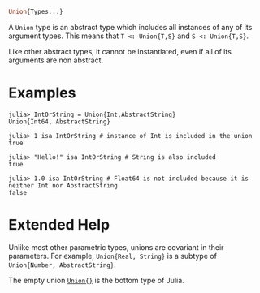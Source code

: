 ```julia
Union{Types...}
```

A `Union` type is an abstract type which includes all instances of any of its argument types. This means that `T <: Union{T,S}` and `S <: Union{T,S}`.

Like other abstract types, it cannot be instantiated, even if all of its arguments are non abstract.

# Examples

```jldoctest
julia> IntOrString = Union{Int,AbstractString}
Union{Int64, AbstractString}

julia> 1 isa IntOrString # instance of Int is included in the union
true

julia> "Hello!" isa IntOrString # String is also included
true

julia> 1.0 isa IntOrString # Float64 is not included because it is neither Int nor AbstractString
false
```

# Extended Help

Unlike most other parametric types, unions are covariant in their parameters. For example, `Union{Real, String}` is a subtype of `Union{Number, AbstractString}`.

The empty union [`Union{}`](@ref) is the bottom type of Julia.
